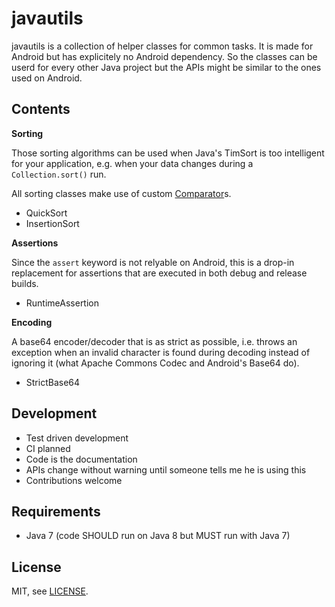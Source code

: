 javautils
=========

javautils is a collection of helper classes for common tasks. It is made for
Android but has explicitely no Android dependency. So the classes can be userd
for every other Java project but the APIs might be similar to the ones used on
Android.

## Contents

**Sorting**

Those sorting algorithms can be used when Java's TimSort is too intelligent for
your application, e.g. when your data changes during a `Collection.sort()` run.

All sorting classes make use of custom
[Comparator](http://docs.oracle.com/javase/7/docs/api/java/util/Comparator.html)s.

 * QuickSort
 * InsertionSort

**Assertions**

Since the `assert` keyword is not relyable on Android, this is a drop-in replacement
for assertions that are executed in both debug and release builds.

 * RuntimeAssertion

**Encoding**

A base64 encoder/decoder that is as strict as possible, i.e. throws an exception
when an invalid character is found during decoding instead of ignoring it
(what Apache Commons Codec and Android's Base64 do).

 * StrictBase64

## Development

 * Test driven development
 * CI planned
 * Code is the documentation
 * APIs change without warning until someone tells me he is using this
 * Contributions welcome

## Requirements

 * Java 7 (code SHOULD run on Java 8 but MUST run with Java 7)

## License

MIT, see [LICENSE](LICENSE).
